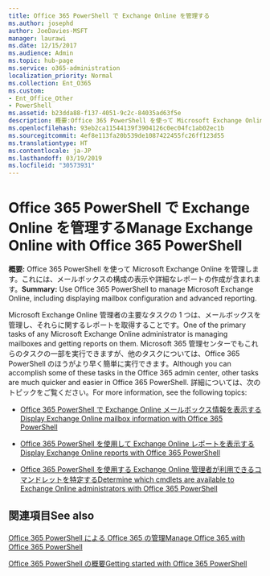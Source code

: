 ```yaml
---
title: Office 365 PowerShell で Exchange Online を管理する
ms.author: josephd
author: JoeDavies-MSFT
manager: laurawi
ms.date: 12/15/2017
ms.audience: Admin
ms.topic: hub-page
ms.service: o365-administration
localization_priority: Normal
ms.collection: Ent_O365
ms.custom:
- Ent_Office_Other
- PowerShell
ms.assetid: b23dda88-f137-4051-9c2c-84035ad63f5e
description: 概要:Office 365 PowerShell を使って Microsoft Exchange Online を管理します。これには、メールボックスの構成の表示や詳細なレポートの作成が含まれます。
ms.openlocfilehash: 93eb2ca11544139f3904126c0ec04fc1ab02ec1b
ms.sourcegitcommit: 4ef8e113fa20b539de1087422455fc26ff123d55
ms.translationtype: HT
ms.contentlocale: ja-JP
ms.lasthandoff: 03/19/2019
ms.locfileid: "30573931"
---
```

# <a name="manage-exchange-online-with-office-365-powershell"></a><span data-ttu-id="1b905-103">Office 365 PowerShell で Exchange Online を管理する</span><span class="sxs-lookup"><span data-stu-id="1b905-103">Manage Exchange Online with Office 365 PowerShell</span></span>

 <span data-ttu-id="1b905-104">**概要:** Office 365 PowerShell を使って Microsoft Exchange Online を管理します。これには、メールボックスの構成の表示や詳細なレポートの作成が含まれます。</span><span class="sxs-lookup"><span data-stu-id="1b905-104">**Summary:** Use Office 365 PowerShell to manage Microsoft Exchange Online, including displaying mailbox configuration and advanced reporting.</span></span>
  
<span data-ttu-id="1b905-105">Microsoft Exchange Online 管理者の主要なタスクの 1 つは、メールボックスを管理し、それらに関するレポートを取得することです。</span><span class="sxs-lookup"><span data-stu-id="1b905-105">One of the primary tasks of any Microsoft Exchange Online administrator is managing mailboxes and getting reports on them.</span></span> <span data-ttu-id="1b905-106">Microsoft 365 管理センターでもこれらのタスクの一部を実行できますが、他のタスクについては、Office 365 PowerShell のほうがより早く簡単に実行できます。</span><span class="sxs-lookup"><span data-stu-id="1b905-106">Although you can accomplish some of these tasks in the Office 365 admin center, other tasks are much quicker and easier in Office 365 PowerShell.</span></span> <span data-ttu-id="1b905-107">詳細については、次のトピックをご覧ください。</span><span class="sxs-lookup"><span data-stu-id="1b905-107">For more information, see the following topics:</span></span>
  
- [<span data-ttu-id="1b905-108">Office 365 PowerShell で Exchange Online メールボックス情報を表示する</span><span class="sxs-lookup"><span data-stu-id="1b905-108">Display Exchange Online mailbox information with Office 365 PowerShell</span></span>](https://technet.microsoft.com/ja-JP/library/mt771881%28v=exchg.160%29.aspx)
    
- [<span data-ttu-id="1b905-109">Office 365 PowerShell を使用して Exchange Online レポートを表示する</span><span class="sxs-lookup"><span data-stu-id="1b905-109">Display Exchange Online reports with Office 365 PowerShell</span></span>](https://technet.microsoft.com/ja-JP/library/mt771882%28v=exchg.160%29.aspx)
    
- [<span data-ttu-id="1b905-110">Office 365 PowerShell を使用する Exchange Online 管理者が利用できるコマンドレットを特定する</span><span class="sxs-lookup"><span data-stu-id="1b905-110">Determine which cmdlets are available to Exchange Online administrators with Office 365 PowerShell</span></span>](https://technet.microsoft.com/ja-JP/library/mt771883%28v=exchg.160%29.aspx)
    
## <a name="see-also"></a><span data-ttu-id="1b905-111">関連項目</span><span class="sxs-lookup"><span data-stu-id="1b905-111">See also</span></span>

#### 

[<span data-ttu-id="1b905-112">Office 365 PowerShell による Office 365 の管理</span><span class="sxs-lookup"><span data-stu-id="1b905-112">Manage Office 365 with Office 365 PowerShell</span></span>](manage-office-365-with-office-365-powershell.md)
  
[<span data-ttu-id="1b905-113">Office 365 PowerShell の概要</span><span class="sxs-lookup"><span data-stu-id="1b905-113">Getting started with Office 365 PowerShell</span></span>](getting-started-with-office-365-powershell.md)

